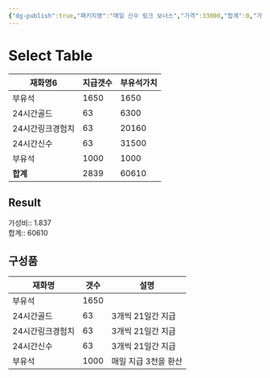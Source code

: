 ```yaml
---
{"dg-publish":true,"패키지명":"매일 신수 링크 보너스","가격":33000,"합계":0,"가성비":0,"permalink":"/Publish/Goods/Package/매일 신수 링크 보너스/","dgPassFrontmatter":true}
---
```



# Select Table
<div><table class="dataview table-view-table"><thead class="table-view-thead"><tr class="table-view-tr-header"><th class="table-view-th"><span>재화명</span><span class="dataview small-text">6</span></th><th class="table-view-th"><span>지급갯수</span></th><th class="table-view-th"><span>부유석가치</span></th></tr></thead><tbody class="table-view-tbody"><tr><td><span>부유석</span></td><td>1650</td><td>1650</td></tr><tr><td><span>24시간골드</span></td><td>63</td><td>6300</td></tr><tr><td><span>24시간링크경험치</span></td><td>63</td><td>20160</td></tr><tr><td><span>24시간신수</span></td><td>63</td><td>31500</td></tr><tr><td><span>부유석</span></td><td>1000</td><td>1000</td></tr><tr><td><span><strong>합계</strong></span></td><td>2839</td><td>60610</td></tr></tbody></table></div><p><span><h2 data-heading="Result" dir="auto">Result</h2></span></p><span><span>가성비:: 1.837 <br></span></span><span><span>합계:: 60610</span></span>

## 구성품
| **재화명**   | **갯수** | 설명           |
| --------- | ------ | ------------ |
| 부유석       | 1650   |              |
| 24시간골드    | 63     | 3개씩 21일간 지급  |
| 24시간링크경험치 | 63     | 3개씩 21일간 지급  |
| 24시간신수    | 63     | 3개씩 21일간 지급  |
| 부유석       | 1000   | 매일 지급 3천을 환산 |


